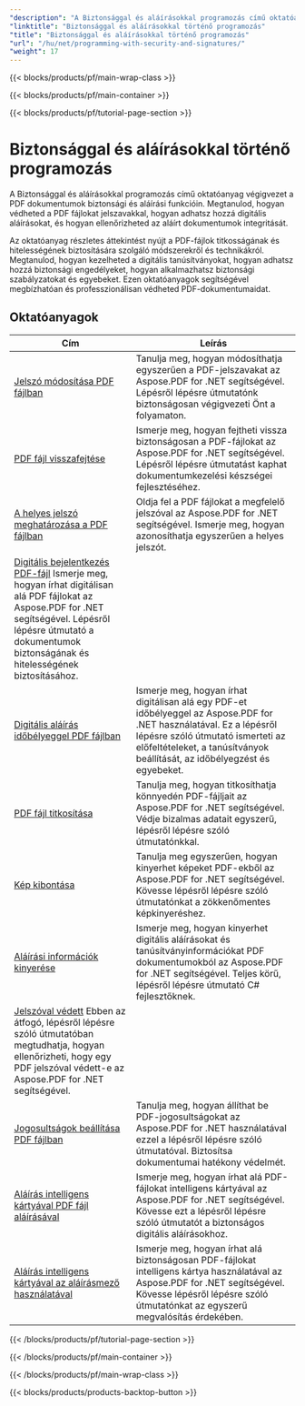 ```yaml
---
"description": "A Biztonsággal és aláírásokkal programozás című oktatóanyag megtanítja, hogyan teheti biztonságossá és írhatja alá PDF-dokumentumait, biztosítva azok bizalmasságát és hitelességét."
"linktitle": "Biztonsággal és aláírásokkal történő programozás"
"title": "Biztonsággal és aláírásokkal történő programozás"
"url": "/hu/net/programming-with-security-and-signatures/"
"weight": 17
---
```


{{< blocks/products/pf/main-wrap-class >}}

{{< blocks/products/pf/main-container >}}

{{< blocks/products/pf/tutorial-page-section >}}

# Biztonsággal és aláírásokkal történő programozás

A Biztonsággal és aláírásokkal programozás című oktatóanyag végigvezet a PDF dokumentumok biztonsági és aláírási funkcióin. Megtanulod, hogyan védheted a PDF fájlokat jelszavakkal, hogyan adhatsz hozzá digitális aláírásokat, és hogyan ellenőrizheted az aláírt dokumentumok integritását.

Az oktatóanyag részletes áttekintést nyújt a PDF-fájlok titkosságának és hitelességének biztosítására szolgáló módszerekről és technikákról. Megtanulod, hogyan kezelheted a digitális tanúsítványokat, hogyan adhatsz hozzá biztonsági engedélyeket, hogyan alkalmazhatsz biztonsági szabályzatokat és egyebeket. Ezen oktatóanyagok segítségével megbízhatóan és professzionálisan védheted PDF-dokumentumaidat.

## Oktatóanyagok
| Cím | Leírás |
| --- | --- | 
| [Jelszó módosítása PDF fájlban](./change-password/) | Tanulja meg, hogyan módosíthatja egyszerűen a PDF-jelszavakat az Aspose.PDF for .NET segítségével. Lépésről lépésre útmutatónk biztonságosan végigvezeti Önt a folyamaton. |  
| [PDF fájl visszafejtése](./decrypt/) | Ismerje meg, hogyan fejtheti vissza biztonságosan a PDF-fájlokat az Aspose.PDF for .NET segítségével. Lépésről lépésre útmutatást kaphat dokumentumkezelési készségei fejlesztéséhez. |  
| [A helyes jelszó meghatározása a PDF fájlban](./determine-correct-password/) | Oldja fel a PDF fájlokat a megfelelő jelszóval az Aspose.PDF for .NET segítségével. Ismerje meg, hogyan azonosíthatja egyszerűen a helyes jelszót. |  
| [Digitális bejelentkezés PDF-fájl](./digitally-sign/) Ismerje meg, hogyan írhat digitálisan alá PDF fájlokat az Aspose.PDF for .NET segítségével. Lépésről lépésre útmutató a dokumentumok biztonságának és hitelességének biztosításához.  
| [Digitális aláírás időbélyeggel PDF fájlban](./digitally-sign-with-time-stamp/) | Ismerje meg, hogyan írhat digitálisan alá egy PDF-et időbélyeggel az Aspose.PDF for .NET használatával. Ez a lépésről lépésre szóló útmutató ismerteti az előfeltételeket, a tanúsítványok beállítását, az időbélyegzést és egyebeket. |  
| [PDF fájl titkosítása](./encrypt/) | Tanulja meg, hogyan titkosíthatja könnyedén PDF-fájljait az Aspose.PDF for .NET segítségével. Védje bizalmas adatait egyszerű, lépésről lépésre szóló útmutatónkkal. |  
| [Kép kibontása](./extracting-image/) | Tanulja meg egyszerűen, hogyan kinyerhet képeket PDF-ekből az Aspose.PDF for .NET segítségével. Kövesse lépésről lépésre szóló útmutatónkat a zökkenőmentes képkinyeréshez. |  
| [Aláírási információk kinyerése](./extract-signature-info/) | Ismerje meg, hogyan kinyerhet digitális aláírásokat és tanúsítványinformációkat PDF dokumentumokból az Aspose.PDF for .NET segítségével. Teljes körű, lépésről lépésre útmutató C# fejlesztőknek. |  
| [Jelszóval védett](./is-password-protected/) Ebben az átfogó, lépésről lépésre szóló útmutatóban megtudhatja, hogyan ellenőrizheti, hogy egy PDF jelszóval védett-e az Aspose.PDF for .NET segítségével. |  
| [Jogosultságok beállítása PDF fájlban](./set-privileges/) | Tanulja meg, hogyan állíthat be PDF-jogosultságokat az Aspose.PDF for .NET használatával ezzel a lépésről lépésre szóló útmutatóval. Biztosítsa dokumentumai hatékony védelmét. |  
| [Aláírás intelligens kártyával PDF fájl aláírásával](./sign-with-smart-card-using-pdf-file-signature/) | Ismerje meg, hogyan írhat alá PDF-fájlokat intelligens kártyával az Aspose.PDF for .NET segítségével. Kövesse ezt a lépésről lépésre szóló útmutatót a biztonságos digitális aláírásokhoz. |  
| [Aláírás intelligens kártyával az aláírásmező használatával](./sign-with-smart-card-using-signature-field/) | Ismerje meg, hogyan írhat alá biztonságosan PDF-fájlokat intelligens kártya használatával az Aspose.PDF for .NET segítségével. Kövesse lépésről lépésre szóló útmutatónkat az egyszerű megvalósítás érdekében. |  

{{< /blocks/products/pf/tutorial-page-section >}}

{{< /blocks/products/pf/main-container >}}

{{< /blocks/products/pf/main-wrap-class >}}

{{< blocks/products/products-backtop-button >}}